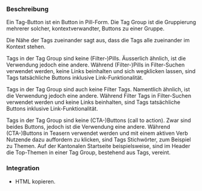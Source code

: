 ### Beschreibung
Ein Tag-Button ist ein Button in Pill-Form. Die Tag Group ist die Gruppierung mehrerer solcher, kontextverwandter, Buttons zu einer Gruppe. 

Die Nähe der Tags zueinander sagt aus, dass die Tags alle zueinander im Kontext stehen.

Tags in der Tag Group sind keine (Filter-)Pills. Äusserlich ähnlich, ist die Verwendung jedoch eine andere. Während (Filter-)Pills in Filter-Suchen verwendet werden, keine Links beinhalten und sich wegklicken lassen, sind Tags tatsächliche Buttons inklusive Link-Funktionalität. 

Tags in der Tag Group sind auch keine Filter Tags. Namentlich ähnlich, ist die Verwendung jedoch eine andere. Während Filter Tags in Filter-Suchen verwendet werden und keine Links beinhalten, sind Tags tatsächliche Buttons inklusive Link-Funktionalität. 

Tags in der Tag Group sind keine (CTA-)Buttons (call to action). Zwar sind beides Buttons, jedoch ist die Verwendung eine andere. Während (CTA-)Buttons in Teasern verwendet werden und mit einem  aktiven Verb Nutzende dazu auffordern zu klicken, sind Tags Stichwörter, zum Beispiel zu Themen. Auf der Kantonalen Startseite beispielsweise, sind im Header die Top-Themen in einer Tag Group, bestehend aus Tags, vereint.

### Integration

* HTML kopieren.
